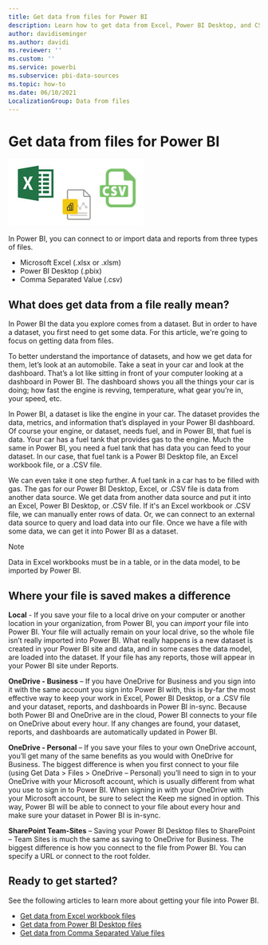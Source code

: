 ```yaml
---
title: Get data from files for Power BI
description: Learn how to get data from Excel, Power BI Desktop, and CSV files into Power BI
author: davidiseminger
ms.author: davidi
ms.reviewer: ''
ms.custom: ''
ms.service: powerbi
ms.subservice: pbi-data-sources
ms.topic: how-to
ms.date: 06/10/2021
LocalizationGroup: Data from files
---
```

# Get data from files for Power BI
![Excel, Power B I Desktop, and C S V icon](media/service-get-data-from-files/file_icons.png)

In Power BI, you can connect to or import data and reports from three types of files.

* Microsoft Excel (.xlsx or .xlsm)
* Power BI Desktop (.pbix)
* Comma Separated Value (.csv)

## What does get data from a file really mean?
In Power BI the data you explore comes from a dataset. But in order to have a dataset, you first need to get some data. For this article, we're going to focus on getting data from files.

To better understand the importance of datasets, and how we get data for them, let’s look at an automobile. Take a seat in your car and look at the dashboard. That’s a lot like sitting in front of your computer looking at a dashboard in Power BI. The dashboard shows you all the things your car is doing; how fast the engine is revving, temperature, what gear you’re in, your speed, etc.

In Power BI, a dataset is like the engine in your car. The dataset provides the data, metrics, and information that’s displayed in your Power BI dashboard. Of course your engine, or dataset, needs fuel, and in Power BI, that fuel is data. Your car has a fuel tank that provides gas to the engine. Much the same in Power BI, you need a fuel tank that has data you can feed to your dataset. In our case, that fuel tank is a Power BI Desktop file, an Excel workbook file, or a .CSV file.

We can even take it one step further. A fuel tank in a car has to be filled with gas. The gas for our Power BI Desktop, Excel, or .CSV file is data from another data source. We get data from another data source and put it into an Excel, Power BI Desktop, or .CSV file. If it's an Excel workbook or .CSV file, we can manually enter rows of data. Or, we can connect to an external data source to query and load data into our file. Once we have a file with some data, we can get it into Power BI as a dataset.

> [!NOTE]
> Data in Excel workbooks must be in a table, or in the data model, to be imported by Power BI.
> 
> 

## Where your file is saved makes a difference
**Local** - If you save your file to a local drive on your computer or another location in your organization, from Power BI, you can *import* your file into Power BI. Your file will actually remain on your local drive, so the whole file isn’t really imported into Power BI. What really happens is a new dataset is created in your Power BI site and data, and in some cases the data model, are loaded into the dataset. If your file has any reports, those will appear in your Power BI site under Reports.

**OneDrive - Business** – If you have OneDrive for Business and you sign into it with the same account you sign into Power BI with, this is by-far the most effective way to keep your work in Excel, Power BI Desktop, or a .CSV file and your dataset, reports, and dashboards in Power BI in-sync. Because both Power BI and OneDrive are in the cloud, Power BI connects to your file on OneDrive about every hour. If any changes are found, your dataset, reports, and dashboards are automatically updated in Power BI.

**OneDrive - Personal** – If you save your files to your own OneDrive account, you’ll get many of the same benefits as you would with OneDrive for Business. The biggest difference is when you first connect to your file (using Get Data > Files > OneDrive – Personal) you’ll need to sign in to your OneDrive with your Microsoft account, which is usually different from what you use to sign in to Power BI. When signing in with your OneDrive with your Microsoft account, be sure to select the Keep me signed in option. This way, Power BI will be able to connect to your file about every hour and make sure your dataset in Power BI is in-sync.

**SharePoint Team-Sites** – Saving your Power BI Desktop files to SharePoint – Team Sites is much the same as saving to OneDrive for Business. The biggest difference is how you connect to the file from Power BI. You can specify a URL or connect to the root folder.

## Ready to get started?
See the following articles to learn more about getting your file into Power BI.

* [Get data from Excel workbook files](service-excel-workbook-files.md)
* [Get data from Power BI Desktop files](service-desktop-files.md)
* [Get data from Comma Separated Value files](service-comma-separated-value-files.md)

